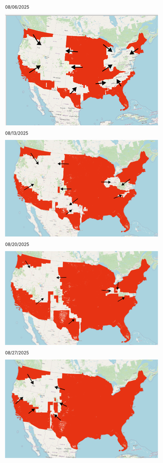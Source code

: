 08/06/2025

![aug082025](images/story_so_far.png)

08/13/2025

![aug132025](images/story_so_far_2.png)

08/20/2025

![aug202025](images/story_so_far_3.png)

08/27/2025

![aug202025](images/story_so_far_4.png)
